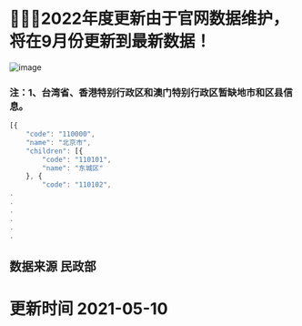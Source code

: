 

# 🔔🔔🔔2022年度更新由于官网数据维护，将在9月份更新到最新数据！
![image](https://user-images.githubusercontent.com/22947965/182081008-86cec068-62f2-4781-9f3a-5602cc950c7e.png)

### 注：1、台湾省、香港特别行政区和澳门特别行政区暂缺地市和区县信息。
````javascript
[{
	"code": "110000",
	"name": "北京市",
	"children": [{
		"code": "110101",
		"name": "东城区"
	}, {
		"code": "110102",
.
.
.
.
.
.

````
## 数据来源 民政部  
# 更新时间  2021-05-10

